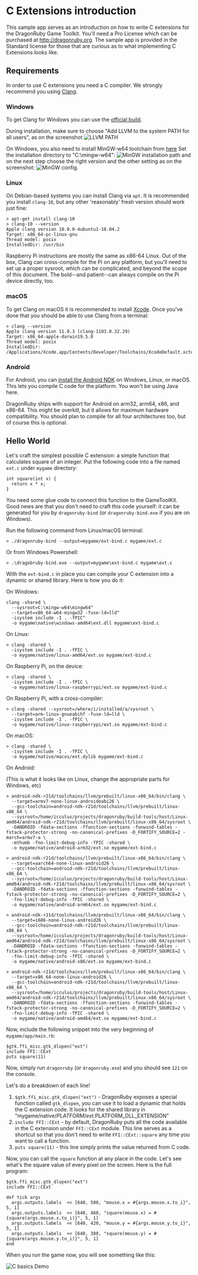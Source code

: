 # C Extensions introduction

This sample app serves as an introduction on how to write C extensions for the
DragonRuby Game Toolkit. You'll need a Pro License
which can be purchased at http://dragonruby.org. The sample app is provided in
the Standard license for those that are curious as to what implementing C Extensions
looks like.

## Requirements

In order to use C extensions you need a C compiler. We strongly recommend you
using [Clang](https://clang.llvm.org).

### Windows

To get Clang for Windows you can use the [official build](https://github.com/llvm/llvm-project/releases/download/llvmorg-10.0.0/LLVM-10.0.0-win64.exe).

During installation, make sure to choose "Add LLVM to the system PATH for all
users", as on the screenshot ![LLVM PATH](llvm-path.png)

On Windows, you also need to install MinGW-w64 toolchain from [here](http://mingw-w64.org/doku.php/download/mingw-builds)
Set the installation directory to "C:\mingw-w64": ![MinGW installation
path](ming2-path.png) and on the next step choose the right version and the
other setting as on the screenshot: ![MinGW config](mingw-version.png).


### Linux

On Debian-based systems you can install Clang via `apt`. It is recommended you
install `clang-10`, but any other 'reasonably' fresh version should work just
fine:

```
> apt-get install clang-10
> clang-10 --version
Apple clang version 10.0.0-4ubuntu1-18.04.2
Target: x86_64-pc-linux-gnu
Thread model: posix
InstalledDir: /usr/bin
```

Raspberry Pi instructions are mostly the same as x86-64 Linux. Out of the box,
Clang can cross-compile for the Pi on any platform, but you'll need to set up
a proper sysroot, which can be complicated, and beyond the scope of this
document. The bold--and patient--can always compile on the Pi device directly,
too.


### macOS

To get Clang on macOS it is recommended to install [Xcode](https://developer.apple.com/xcode/).
Once you've done that you should be able to use Clang from a terminal:

```
> clang --version
Apple clang version 11.0.3 (clang-1103.0.32.29)
Target: x86_64-apple-darwin19.5.0
Thread model: posix
InstalledDir: /Applications/Xcode.app/Contents/Developer/Toolchains/XcodeDefault.xctoolchain/usr/bin
```

### Android

For Android, you can [install the Android NDK](https://developer.android.com/ndk/)
on Windows, Linux, or macOS. This lets you compile C code for the platform. You
won't be using Java here.

DragonRuby ships with support for Android on arm32, arm64, x86, and x86-64. This might
be overkill, but it allows for maximum hardware compatibility. You should plan to
compile for all four architectures too, but of course this is optional.


## Hello World

Let's craft the simplest possible C extension: a simple function that
calculates square of an integer. Put the following code into a file named
`ext.c` under `mygame` directory:

```
int square(int x) {
  return x * x;
}
```

You need some glue code to connect this function to the GameToolKit. Good news
are that you don't need to craft this code yourself: it can be generated for
you by `dragonruby-bind` (or `dragonruby-bind.exe` if you are on Windows).

Run the following command from Linux/macOS terminal:

```
> ./dragonruby-bind --output=mygame/ext-bind.c mygame/ext.c
```

Or from Windows Powershell:

```
> .\dragobruby-bind.exe --output=mygame\ext-bind.c mygame\ext.c
```

With the `ext-bind.c` in place you can compile your C extension into a dynamic
or shared library. Here is how you do it:

On Windows:

```
clang -shared \
  --sysroot=C:\mingw-w64\mingw64^
  --target=x86_64-w64-mingw32 -fuse-ld=lld^
  -isystem include -I . -fPIC^
  -o mygame\native\windows-amd64\ext.dll mygame\ext-bind.c
```

On Linux:

```
> clang -shared \
  -isystem include -I . -fPIC \
  -o mygame/native/linux-amd64/ext.so mygame/ext-bind.c
```

On Raspberry Pi, on the device:

```
> clang -shared \
  -isystem include -I . -fPIC \
  -o mygame/native/linux-raspberrypi/ext.so mygame/ext-bind.c
```

On Raspberry Pi, with a cross-compiler:

```
> clang -shared --sysroot=/where/i/installed/a/sysroot \
  --target=arm-linux-gnueabihf -fuse-ld=lld \
  -isystem include -I . -fPIC \
  -o mygame/native/linux-raspberrypi/ext.so mygame/ext-bind.c
```

On macOS:

```
> clang -shared \
  -isystem include -I . -fPIC \
  -o mygame/native/macos/ext.dylib mygame/ext-bind.c
```

On Android:

(This is what it looks like on Linux, change the appropriate parts for Windows, etc)

```
> android-ndk-r21d/toolchains/llvm/prebuilt/linux-x86_64/bin/clang \
  --target=armv7-none-linux-androideabi26 \
  --gcc-toolchain=android-ndk-r21d/toolchains/llvm/prebuilt/linux-x86_64 \
  --sysroot=/home/icculus/projects/dragonruby/build-tools/host/Linux-amd64/android-ndk-r21d/toolchains/llvm/prebuilt/linux-x86_64/sysroot \
  -DANDROID -fdata-sections -ffunction-sections -funwind-tables -fstack-protector-strong -no-canonical-prefixes -D_FORTIFY_SOURCE=2 -march=armv7-a \
  -mthumb -fno-limit-debug-info -fPIC -shared \
  -o mygame/native/android-arm32/ext.so mygame/ext-bind.c

> android-ndk-r21d/toolchains/llvm/prebuilt/linux-x86_64/bin/clang \
  --target=aarch64-none-linux-android26 \
  --gcc-toolchain=android-ndk-r21d/toolchains/llvm/prebuilt/linux-x86_64 \
  --sysroot=/home/icculus/projects/dragonruby/build-tools/host/Linux-amd64/android-ndk-r21d/toolchains/llvm/prebuilt/linux-x86_64/sysroot \
  -DANDROID -fdata-sections -ffunction-sections -funwind-tables -fstack-protector-strong -no-canonical-prefixes -D_FORTIFY_SOURCE=2 \
  -fno-limit-debug-info -fPIC -shared \
  -o mygame/native/android-arm64/ext.so mygame/ext-bind.c

> android-ndk-r21d/toolchains/llvm/prebuilt/linux-x86_64/bin/clang \
  --target=i686-none-linux-android26 \
  --gcc-toolchain=android-ndk-r21d/toolchains/llvm/prebuilt/linux-x86_64 \
  --sysroot=/home/icculus/projects/dragonruby/build-tools/host/Linux-amd64/android-ndk-r21d/toolchains/llvm/prebuilt/linux-x86_64/sysroot \
  -DANDROID -fdata-sections -ffunction-sections -funwind-tables -fstack-protector-strong -no-canonical-prefixes -D_FORTIFY_SOURCE=2 \
  -fno-limit-debug-info -fPIC -shared \
  -o mygame/native/android-x86/ext.so mygame/ext-bind.c

> android-ndk-r21d/toolchains/llvm/prebuilt/linux-x86_64/bin/clang \
  --target=x86_64-none-linux-android26 \
  --gcc-toolchain=android-ndk-r21d/toolchains/llvm/prebuilt/linux-x86_64 \
  --sysroot=/home/icculus/projects/dragonruby/build-tools/host/Linux-amd64/android-ndk-r21d/toolchains/llvm/prebuilt/linux-x86_64/sysroot \
  -DANDROID -fdata-sections -ffunction-sections -funwind-tables -fstack-protector-strong -no-canonical-prefixes -D_FORTIFY_SOURCE=2 \
  -fno-limit-debug-info -fPIC -shared \
  -o mygame/native/android-amd64/ext.so mygame/ext-bind.c
```



Now, include the following snippet into the very beginning of `mygame/app/main.rb`:

```
$gtk.ffi_misc.gtk_dlopen("ext")
include FFI::CExt
puts square(11)
```

Now, simply run `dragonruby` (or `dragonruby.exe`) and you should see `121` on
the console.

Let's do a breakdown of each line!

1. `$gtk.ffi_misc.gtk_dlopen("ext")` - DragonRuby exposes a special function
    called `gtk_dlopen`, you can use it to load a dynamic that holds
    the C extension code. It looks for the shared library in
    "mygame/native/$PLATFORM/ext.$PLATFORM_DLL_EXTENSION"
2. `include FFI::CExt` - by default, DragonRuby puts all the code available in
   the C extension under `FFI::CExt` module. This line serves as a shortcut so
   that you don't need to write `FFI::CExt::square` any time you want to call
   a function.
3. `puts square(11)` - this line simply prints the value returned from C code.

Now, you can call the `square` function at any place in the code. Let's see
what's the square value of every pixel on the screen. Here is the full program:

```
$gtk.ffi_misc.gtk_dlopen("ext")
include FFI::CExt

def tick args
  args.outputs.labels  << [640, 500, "mouse.x = #{args.mouse.x.to_i}", 5, 1]
  args.outputs.labels  << [640, 460, "square(mouse.x) = #{square(args.mouse.x.to_i)}", 5, 1]
  args.outputs.labels  << [640, 420, "mouse.y = #{args.mouse.y.to_i}", 5, 1]
  args.outputs.labels  << [640, 380, "square(mouse.y) = #{square(args.mouse.y.to_i)}", 5, 1]
end
```

When you run the game now, you will see something like this:

![C basics Demo](c-basics-demo.png)

